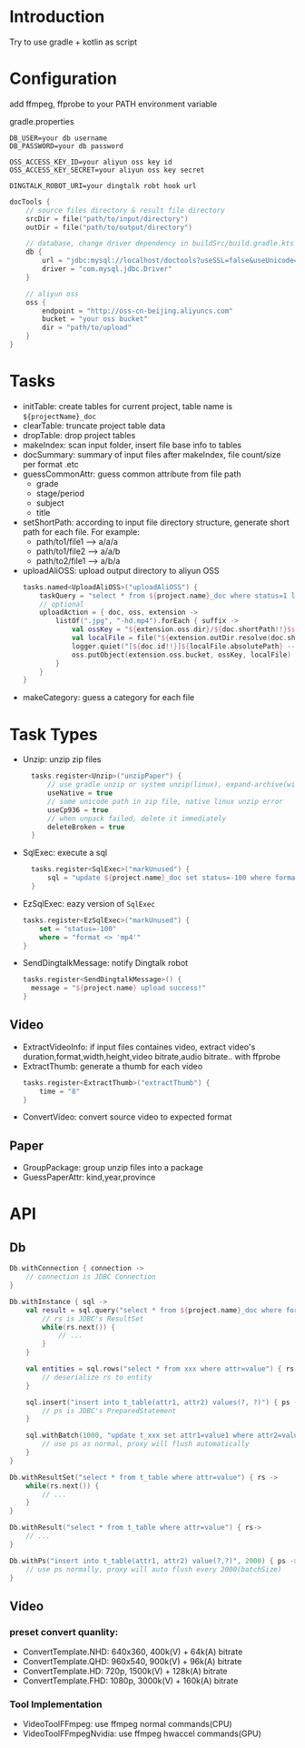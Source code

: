 # Introduction

Try to use gradle + kotlin as script

# Configuration

add ffmpeg, ffprobe to your PATH environment variable

gradle.properties
```
DB_USER=your db username
DB_PASSWORD=your db password

OSS_ACCESS_KEY_ID=your aliyun oss key id
OSS_ACCESS_KEY_SECRET=your aliyun oss key secret

DINGTALK_ROBOT_URI=your dingtalk robt hook url
```

```kotlin
docTools {
    // source files directory & result file directory
    srcDir = file("path/to/input/directory")
    outDir = file("path/to/output/directory")

    // database, change driver dependency in buildSrc/build.gradle.kts when you use another jdbc driver
    db {
        url = "jdbc:mysql://localhost/doctools?useSSL=false&useUnicode=true&characterEncoding=UTF-8"
        driver = "com.mysql.jdbc.Driver"
    }

    // aliyun oss
    oss {
        endpoint = "http://oss-cn-beijing.aliyuncs.com"
        bucket = "your oss bucket"
        dir = "path/to/upload"
    }
}
```

# Tasks
  - initTable: create tables for current project, table name is `${projectName}_doc`
  - clearTable: truncate project table data
  - dropTable: drop project tables
  - makeIndex: scan input folder, insert file base info to tables
  - docSummary: summary of input files after makeIndex, file count/size per format .etc
  - guessCommonAttr: guess common attribute from file path
    - grade
    - stage/period
    - subject
    - title
  - setShortPath: according to input file directory structure, generate short path for each file. For example:
    - path/to1/file1 --> a/a/a
    - path/to1/file2 --> a/a/b
    - path/to2/file1 --> a/b/a
  - uploadAliOSS: upload output directory to aliyun OSS
    ```kotlin
    tasks.named<UploadAliOSS>("uploadAliOSS") {
        taskQuery = "select * from ${project.name}_doc where status=1 limit 1"
        // optional
        uploadAction = { doc, oss, extension ->
            listOf(".jpg", "-hd.mp4").forEach { suffix ->
                val ossKey = "${extension.oss.dir}/${doc.shortPath!!}$suffix"
                val localFile = file("${extension.outDir.resolve(doc.shortPath!!).absolutePath}$suffix")
                logger.quiet("[${doc.id!!}]${localFile.absolutePath} ----> $ossKey")
                oss.putObject(extension.oss.bucket, ossKey, localFile)
            }
        }
    }
    ```
  - makeCategory: guess a category for each file

# Task Types
- Unzip: unzip zip files
  ```kotlin
    tasks.register<Unzip>("unzipPaper") {
        // use gradle unzip or system unzip(linux), expand-archive(windows)
        useNative = true
        // some unicode path in zip file, native linux unzip error
        useCp936 = true
        // when unpack failed, delete it immediately
        deleteBroken = true
    }
  ```
- SqlExec: execute a sql
  ```kotlin
    tasks.register<SqlExec>("markUnused") {
        sql = "update ${project.name}_doc set status=-100 where format <> 'mp4'"
    }
  ```
- EzSqlExec: eazy version of `SqlExec`
  ```kotlin
  tasks.register<EzSqlExec>("markUnused") {
      set = "status=-100"
      where = "format <> 'mp4'"
  }
  ```
- SendDingtalkMessage: notify Dingtalk robot
  ```kotlin
  tasks.register<SendDingtalkMessage>() {
    message = "${project.name} upload success!"
  }
  ```

## Video
  - ExtractVideoInfo: if input files containes video, extract video's duration,format,width,height,video bitrate,audio bitrate.. with ffprobe
  - ExtractThumb: generate a thumb for each video
    ```kotlin
    tasks.register<ExtractThumb>("extractThumb") {
        time = "8"
    }
    ```
  - ConvertVideo: convert source video to expected format

## Paper
  - GroupPackage: group unzip files into a package
  - GuessPaperAttr: kind,year,province

# API
## Db
```kotlin
Db.withConnection { connection ->
    // connection is JDBC Connection
}

Db.withInstance { sql ->
    val result = sql.query("select * from ${project.name}_doc where format='mp4'") { rs ->
        // rs is JDBC's ResultSet
        while(rs.next()) {
            // ...
        }
    }

    val entities = sql.rows("select * from xxx where attr=value") { rs ->
        // deserialize rs to entity
    }

    sql.insert("insert into t_table(attr1, attr2) values(?, ?)") { ps ->
        // ps is JDBC's PreparedStatement
    }

    sql.withBatch(1000, "update t_xxx set attr1=value1 where attr2=value2") { ps ->
        // use ps as normal, proxy will flush automatically
    }
}

Db.withResultSet("select * from t_table where attr=value") { rs ->
    while(rs.next()) {
        // ...
    }
}

Db.withResult("select * from t_table where attr=value") { rs->
    // ...
}

Db.withPs("insert into t_table(attr1, attr2) value(?,?)", 2000) { ps ->
    // use ps normally, proxy will auto flush every 2000(batchSize)
}
```

## Video

### preset convert quanlity:
  - ConvertTemplate.NHD: 640x360, 400k(V) + 64k(A) bitrate
  - ConvertTemplate.QHD: 960x540, 900k(V) + 96k(A) bitrate
  - ConvertTemplate.HD: 720p, 1500k(V) + 128k(A) bitrate
  - ConvertTemplate.FHD: 1080p, 3000k(V) + 160k(A) bitrate

### Tool Implementation
  - VideoToolFFmpeg: use ffmpeg normal commands(CPU)
  - VideoToolFFmpegNvidia: use ffmpeg hwaccel commands(GPU)